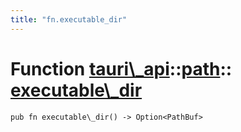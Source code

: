 ```yaml
---
title: "fn.executable_dir"
---
```


# Function [tauri\\\_api](/docs/api/rust/tauri\_api/../index.html)::​[path](/docs/api/rust/tauri\_api/index.html)::​[executable\\\_dir](/docs/api/rust/tauri\_api/)

    pub fn executable\_dir() -> Option<PathBuf>

      